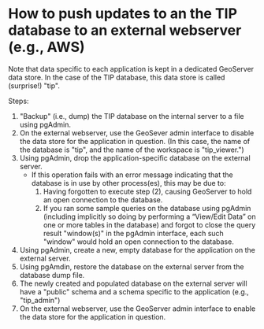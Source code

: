 How to push updates to an the TIP database to an external webserver (e.g., AWS)
===============================================================================

Note that data specific to each application is kept in a dedicated GeoServer data store. 
In the case of the TIP database, this data store is called (surprise!) "tip".

Steps:
1.	"Backup" (i.e., dump) the TIP database on the internal server to a file using pgAdmin.
2.	On the external webserver, use the GeoSever admin interface to disable the data store for the application in question. (In this case, the name of the database is "tip", and the name of the workspace is "tip_viewer.")
3.	Using pgAdmin, drop the application-specific database on the external server.
    *	If this operation fails with an error message indicating that the database is in use by other process(es), this may be due to:
        1.	Having forgotten to execute step (2), causing GeoServer to hold an open connection to the database.
        2.	If you ran some sample queries on the database using pgAdmin (including implicitly so doing by performing a “View/Edit Data” 
            on one or more tables in the database) and forgot to close the query result "window(s)" in the pgAdmin interface, each such "window" 
            would hold an open connection to the database.
4.	Using pgAdmin, create a new, empty database for the application on the external server.
5.	Using pgAmdin, restore the database on the external server from the database dump file.
6.	The newly created and populated database on the external server will have a "public" schema and a schema specific to the application (e.g., "tip_admin")
7.	On the external webserver, use the GeoServer admin interface to enable the data store for the application in question.
